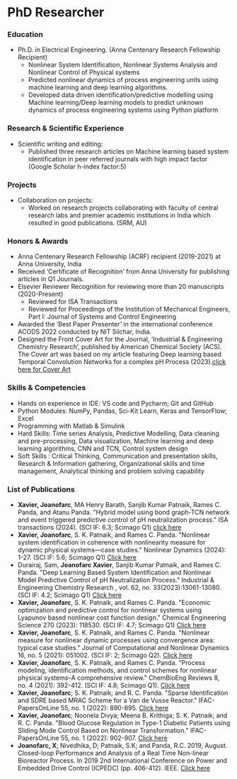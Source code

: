 # PhD Researcher

### Education
- Ph.D. in Electrical Engineering. (Anna Centenary Research Fellowship Recipient)
  - Nonlinear System Identification, Nonlinear Systems Analysis and Nonlinear Control of Physical systems 
  - Predicted nonlinear dynamics of process engineering units using machine learning and deep learning algorithms.
  - Developed data driven identification/predictive modelling using Machine learning/Deep learning models to predict unknown dynamics of process engineering systems using          Python platform

### Research & Scientific Experience
- Scientific writing and editing:
   - Published three research articles on Machine learning based system identification in peer referred journals with high impact factor (Google Scholar h-index factor:5)

### Projects
- Collaboration on projects:
  -  Worked on research projects collaborating with faculty of central research labs and premier academic institutions in India which resulted in good publications. (SRM, AU)
    
### Honors & Awards
- Anna Centenary Research Fellowship (ACRF) recipient (2019-2021) at Anna University, India
- Received ‘Certificate of Recognition’ from Anna University for publishing articles in Q1 Journals.
- Elsevier Reviewer Recognition for reviewing more than 20 manuscripts (2020-Present)
  - Reviewed for ISA Transactions
  - Reviewed for Proceedings of the Institution of Mechanical Engineers, Part I: Journal of Systems and Control Engineering
- Awarded the ‘Best Paper Presenter’ in the international conference ACODS 2022 conducted by NIT Silchar, India.
- Designed the Front Cover Art for the Journal, ‘Industrial & Engineering Chemistry Research’, published by American Chemical Society (ACS). The Cover art was based on my      article featuring Deep learning based Temporal Convolution Networks for a complex pH Process (2023).[click here for Cover Art](https://pubs.acs.org/toc/iecred/62/33)
  
### Skills & Competencies
- Hands on experience in IDE: VS code and Pycharm; Git and GitHub
- Python Modules: NumPy, Pandas, Sci-Kit Learn, Keras and TensorFlow; Excel
- Programming with Matlab & Simulink
- Hard Skills: 	Time series Analysis, Predictive Modelling, Data cleaning and pre-processing, Data visualization, Machine learning and deep learning algorithms, CNN and TCN, 
  Control system design
- Soft Skills :	Critical Thinking, Communication and presentation skills, Research & Information gathering, Organizational skills and time management, Analytical thinking 
  and problem solving capability

### List of Publications
-	**Xavier, Joanofarc**, MA Henry Barath, Sanjib Kumar Patnaik, Rames C. Panda, and Atanu Panda. "Hybrid model using bond graph-TCN network and event triggered predictive 
  control of pH neutralization process." ISA transactions (2024). (SCI IF: 6.3; Scimago Q1) [click here](https://www.sciencedirect.com/science/article/pii/S0019057824005366?via%3Dihub)
-	**Xavier, Joanofarc**, S. K. Patnaik, and Rames C. Panda. "Nonlinear system identification in coherence with nonlinearity measure for dynamic physical systems—case studies." Nonlinear Dynamics (2024): 1-27. (SCI IF: 5.6; Scimago Q1) [Click here](https://link.springer.com/article/10.1007/s11071-023-09258-0)
-	Durairaj, Sam, **Joanofarc Xavier**, Sanjib Kumar Patnaik, and Rames C. Panda. "Deep Learning Based System Identification and Nonlinear Model Predictive Control of pH 
  Neutralization Process." Industrial & Engineering Chemistry Research , vol. 62, no. 33(2023):13061-13080. (SCI IF: 4.2; Scimago Q1) [Click here](https://pubs.acs.org/doi/10.1021/acs.iecr.3c01212)       
-  **Xavier, Joanofarc**, S. K. Patnaik, and Rames C. Panda. "Economic optimization and predictive control for nonlinear systems using Lyapunov based nonlinear cost function 
   design." Chemical Engineering Science 270 (2023): 118530. (SCI IF: 4.7; Scimago Q1) [Click here](https://www.sciencedirect.com/science/article/abs/pii/S0009250923000866?via%3Dihub)
-  **Xavier, Joanofarc**, S. K. Patnaik, and Rames C. Panda. "Nonlinear measure for nonlinear dynamic processes using convergence area: typical case studies." Journal of 
   Computational and Nonlinear Dynamics 16, no. 5 (2021): 051002. (SCI IF: 2; Scimago Q2). [Click here](https://asmedigitalcollection.asme.org/computationalnonlinear/article-abstract/16/5/051002/1104435/Nonlinear-Measure-for-Nonlinear-Dynamic-Processes?redirectedFrom=fulltext)
-  **Xavier, Joanofarc**, S. K. Patnaik, and Rames C. Panda. "Process modeling, identification methods, and control schemes for nonlinear physical systems–A comprehensive 
   review." ChemBioEng Reviews 8, no. 4 (2021): 392-412. (SCI IF: 4.8; Scimago Q1). [Click here](https://onlinelibrary.wiley.com/doi/10.1002/cben.202000017)
-  **Xavier, Joanofarc**; S. K. Patnaik; and R. C. Panda. "Sparse Identification and SDRE based MRAC Scheme for a Van de Vusse Reactor." IFAC-PapersOnLine 55, no. 1 (2022): 
   890-895. [Click here](https://www.sciencedirect.com/science/article/pii/S240589632200146X?via%3Dihub)
-  **Xavier, Joanofarc**; Noonela Divya; Meena B. Krithiga; S. K. Patnaik; and R. C. Panda. "Blood Glucose Regulation in Type-1 Diabetic Patients using Sliding Mode Control 
   Based on Nonlinear Transformation." IFAC-PapersOnLine 55, no. 1 (2022): 902-907. [Click here](https://www.sciencedirect.com/science/article/pii/S2405896322001483?via%3Dihub)
-  **Joanofarc, X**; Nivedhika, D; Patnaik, S.K; and Panda, R.C. 2019, August. Closed-loop Performance and Analysis of a Real Time Non-linear Bioreactor Process. In 2019 2nd 
   International Conference on Power and Embedded Drive Control (ICPEDC) (pp. 406-412). IEEE. [Click here](https://ieeexplore.ieee.org/abstract/document/9036666)

